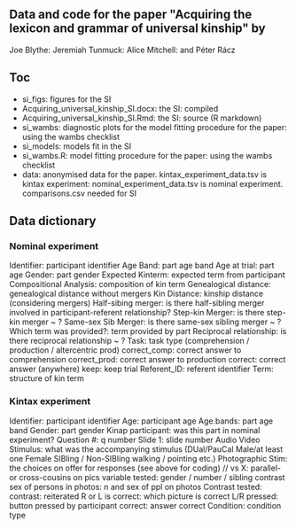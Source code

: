 ## Data and code for the paper "Acquiring the lexicon and grammar of universal kinship" by
Joe Blythe: Jeremiah Tunmuck: Alice Mitchell: and Péter Rácz

## Toc

- si_figs: figures for the SI
- Acquiring_universal_kinship_SI.docx: the SI: compiled
- Acquiring_universal_kinship_SI.Rmd: the SI: source (R markdown)
- si_wambs: diagnostic plots for the model fitting procedure for the paper: using the wambs checklist
- si_models: models fit in the SI
- si_wambs.R: model fitting procedure for the paper: using the wambs checklist
- data: anonymised data for the paper. kintax_experiment_data.tsv is kintax experiment: nominal_experiment_data.tsv is nominal experiment. comparisons.csv needed for SI

## Data dictionary

### Nominal experiment

Identifier: participant identifier
Age Band: part age band
Age at trial: part age
Gender: part gender
Expected Kinterm: expected term from participant
Compositional Analysis: composition of kin term
Genealogical distance: genealogical distance without mergers
Kin Distance: kinship distance (considering mergers)
Half-sibing merger: is there half-sibling merger involved in participant-referent relationship?
Step-kin Merger: is there step-kin merger ~ ?
Same-sex Sib Merger: is there same-sex sibling merger ~ ?
Which term was provided?: term provided by part
Reciprocal relationship: is there reciprocal relationship ~ ?
Task: task type (comprehension / production / altercentric prod)
correct_comp: correct answer to comprehension
correct_prod: correct answer to production
correct: correct answer (anywhere)
keep: keep trial
Referent_ID: referent identifier
Term: structure of kin term

### Kintax experiment

Identifier: participant identifier
Age: participant age
Age.bands: part age band
Gender: part gender
Kinap participant: was this part in nominal experiment?
Question #: q number
Slide 1: slide number
Audio Video Stimulus: what was the accompanying stimulus (DUal/PauCal Male/at least one Female SIBling / Non-SIBling walking / pointing etc.)
Photographic Stim: the choices on offer for responses (see above for coding)
// vs X: parallel- or cross-cousins on pics
variable tested: gender / number / sibling contrast
sex of persons in photos: n and sex of ppl on photos
Contrast tested: contrast: reiterated
R or L is correct: which picture is correct
L/R pressed: button pressed by participant
correct: answer correct
Condition: condition type
